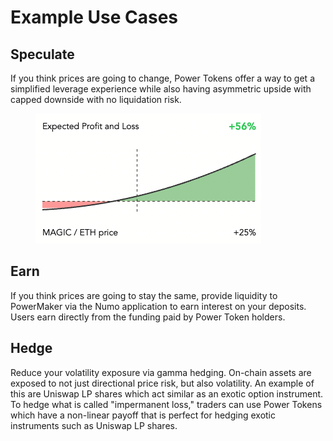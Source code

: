 # Example Use Cases

## Speculate

If you think prices are going to change, Power Tokens offer a way to get a simplified leverage experience while also having asymmetric upside with capped downside with no liquidation risk.

&#x20;

<figure><img src="../.gitbook/assets/assym bet.png" alt=""><figcaption></figcaption></figure>

## Earn

If you think prices are going to stay the same, provide liquidity to PowerMaker via the Numo application to earn interest on your deposits. Users earn directly from the funding paid by Power Token holders. &#x20;

## Hedge

Reduce your volatility exposure via gamma hedging. On-chain assets are exposed to not just directional price risk, but also volatility. An example of this are Uniswap LP shares which act similar as an exotic option instrument. To hedge what is called "impermanent loss," traders can use Power Tokens which have a non-linear payoff that is perfect for hedging exotic instruments such as Uniswap LP shares.
